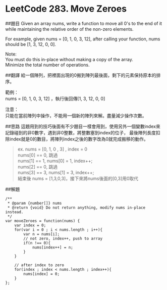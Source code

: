 # LeetCode 283. Move Zeroes

##題目
Given an array nums, write a function to move all 0's to the end of it while
maintaining the relative order of the non-zero elements.  
  
For example, given nums = [0, 1, 0, 3, 12], after calling your function, nums should be [1, 3, 12, 0, 0].  
  
Note:  
You must do this in-place without making a copy of the array.  
Minimize the total number of operations.  

##翻譯
給一個陣列，把裡面出現的0搬到陣列最後面，剩下的元素保持原本的排序。

範例：  
nums = [0, 1, 0, 3, 12] ，執行後回傳[1, 3, 12, 0, 0]

注意：  
只能在當前陣列中操作，不能用一個新的陣列來解。盡量減少操作次數。  

##思路
這題用到的技巧後面有不少題目一樣會用到，使用另外一個變數index來記錄碰到的非0數字，遇到非0整數，將整數塞到index的位子，
最後陣列長度扣除index就是0的數目，將陣列index之後的數字改為0就完成搬移的動作。

> ex.  nums = [0, 1, 0 , 3] , index = 0  
nums[0] == 0, 跳過   
nums[1] == 1, nums[0] = 1, index++;  
nums[2] == 0, 跳過   
nums[3] == 3, nums[1] = 3, index++;  
結束後 nums = [1,3,0,3]，接下來將nums後面的[0,3]用0取代

##解題
```
/**
 * @param {number[]} nums
 * @return {void} Do not return anything, modify nums in-place instead.
 */
var moveZeroes = function(nums) {
    var index = 0;
    for(var i = 0 ; i < nums.length ; i++){
        var n = nums[i]; 
        // not zero, index++, push to array
        if(n !== 0){
            nums[index++] = n;    
        }
    }
    
    // after index to zero
    for(index ; index < nums.length ; index++){
        nums[index] = 0;
    }
};
```



